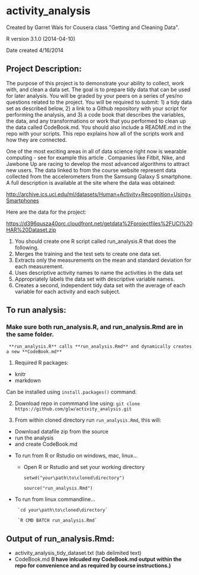 # activity_analysis

Created by Garret Wais for Cousera class "Getting and Cleaning Data". 

R version 3.1.0 (2014-04-10)

Date created 4/16/2014

## Project Description:

The purpose of this project is to demonstrate your ability to collect, work with, and clean a data set. The goal is to prepare tidy data that can be used for later analysis. You will be graded by your peers on a series of yes/no questions related to the project. You will be required to submit: 1) a tidy data set as described below, 2) a link to a Github repository with your script for performing the analysis, and 3) a code book that describes the variables, the data, and any transformations or work that you performed to clean up the data called CodeBook.md. You should also include a README.md in the repo with your scripts. This repo explains how all of the scripts work and how they are connected.  

One of the most exciting areas in all of data science right now is wearable computing - see for example this article . Companies like Fitbit, Nike, and Jawbone Up are racing to develop the most advanced algorithms to attract new users. The data linked to from the course website represent data collected from the accelerometers from the Samsung Galaxy S smartphone. A full description is available at the site where the data was obtained: 

http://archive.ics.uci.edu/ml/datasets/Human+Activity+Recognition+Using+Smartphones 

Here are the data for the project: 

https://d396qusza40orc.cloudfront.net/getdata%2Fprojectfiles%2FUCI%20HAR%20Dataset.zip 

1. You should create one R script called run_analysis.R that does the following. 
2. Merges the training and the test sets to create one data set.
3. Extracts only the measurements on the mean and standard deviation for each measurement. 
4. Uses descriptive activity names to name the activities in the data set
5. Appropriately labels the data set with descriptive variable names. 
6. Creates a second, independent tidy data set with the average of each variable for each activity and each subject. 

## To run analysis:

### Make sure both run_analysis.R, and run_analysis.Rmd are in the same folder.
      
     **run_analysis.R** calls **run_analysis.Rmd** and dynamically creates a new **CodeBook.md**

1. Required R packages:
 * knitr
 * markdown

  Can be installed using `install.packages()` command.

2. Download repo in commmand line using: `git clone https://github.com/glw/activity_analysis.git`

3. From within cloned directory run `run_analysis.Rmd`, this will:
 * Download datafile zip from the source
 * run the analysis
 * and create CodeBook.md

+ To run from R or Rstudio on windows, mac, linux...

     * Open R or Rstudio and set your working directory 
     
       `setwd("your\path\to\cloned\directory")`
     
       `source("run_analysis.Rmd")`

+ To run from linux commandline...

       `cd your\path\to\cloned\directory`
     
       `R CMD BATCH run_analysis.Rmd`

## Output of run_analysis.Rmd:

* activity_analysis_tidy_dataset.txt (tab delimited text)
* CodeBook.md **(I have inlcuded my CodeBook.md output within the repo for convenience and as required by course instructions.)**
